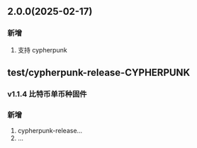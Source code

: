 ## 2.0.0(2025-02-17)

### 新增

1. 支持 cypherpunk

## test/cypherpunk-release-CYPHERPUNK

### v1.1.4 比特币单币种固件

### 新增

1. cypherpunk-release...
2. ...
